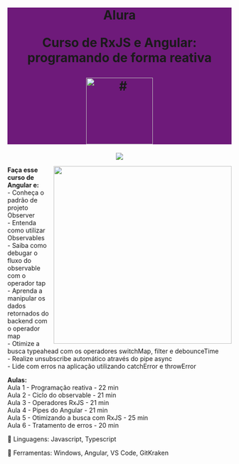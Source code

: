 <h1 align="center" style="background-color:#6e1a7a"> 
<p>Alura</p>
<p>Curso de
RxJS e Angular: programando de forma reativa
</p>
<a href="https://cursos.alura.com.br/course/rxjs-angular-programando-forma-reativa">
<img src="https://www.alura.com.br/assets/api/cursos/rxjs-angular-programando-forma-reativa.svg" 
alt="#" width="150" height="150">
</a> 
</h1>
<p align="center">
<img loading="lazy" src="http://img.shields.io/static/v1?label=STATUS&message=EM%20DESENVOLVIMENTO&color=GREEN&style=for-the-badge"/>
</p>
<img src="https://raw.githubusercontent.com/MicaelliMedeiros/micaellimedeiros/master/image/computer-illustration.png" min-width="400px" max-width="400px" width="400px" align="right">
<p align="left"> 
  <strong>Faça esse curso de Angular e:</strong></br>
- Conheça o padrão de projeto Observer</br>
- Entenda como utilizar Observables</br>
- Saiba como debugar o fluxo do observable com o operador tap</br>
- Aprenda a manipular os dados retornados do backend com o operador map</br>
- Otimize a busca typeahead com os operadores switchMap, filter e debounceTime</br>
- Realize unsubscribe automático através do pipe async</br>
- Lide com erros na aplicação utilizando catchError e throwError</br>
</p>
<p align="left">
<strong>Aulas:</strong></br> 
Aula 1 - Programação reativa - 22 min</br> 
Aula 2 - Ciclo do observable - 21 min</br> 
Aula 3 - Operadores RxJS - 21 min</br> 
Aula 4 - Pipes do Angular - 21 min</br> 
Aula 5 - Otimizando a busca com RxJS - 25 min</br> 
Aula 6 - Tratamento de erros - 20 min</br> 
</p>
<p align="left">
  🐙 Linguagens: Javascript, Typescript
</p>
<p align="left">
  💼 Ferramentas: Windows, Angular, VS Code, GitKraken
</p>